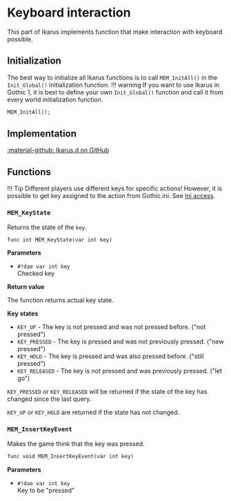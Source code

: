 # Keyboard interaction
This part of Ikarus implements function that make interaction with keyboard possible.

## Initialization
The best way to initialize all Ikarus functions is to call `MEM_InitAll()` in the `Init_Global()` initialization function. 
!!! warning
    If you want to use Ikarus in Gothic 1, it is best to define your own `Init_Global()` function and call it from every world initialization function.

```dae
MEM_InitAll();
```

## Implementation
[:material-github: Ikarus.d on GitHub](https://github.com/Lehona/Ikarus/blob/master/Ikarus.d#L4198)

## Functions
!!! Tip
    Different players use different keys for specific actions! However, it is possible to get key assigned to the action from Gothic.ini. See [Ini access](ini_access.md#key-functions).
### `MEM_KeyState`
Returns the state of the `key`.
```dae
func int MEM_KeyState(var int key)
```
**Parameters**

- `#!dae var int key`  
    Checked key

**Return value**

The function returns actual key state.

**Key states**

- `KEY_UP` - The key is not pressed and was not pressed before. ("not pressed")
- `KEY_PRESSED` - The key is pressed and was not previously pressed. ("new pressed")
- `KEY_HOLD` - The key is pressed and was also pressed before. ("still pressed")
- `KEY_RELEASED` - The key is not pressed and was previously pressed. ("let go")

`KEY_PRESSED` or `KEY_RELEASED` will be returned if the state of the key has changed since the last query.

`KEY_UP` or `KEY_HOLD` are returned if the state has not changed.

### `MEM_InsertKeyEvent`
Makes the game think that the key was pressed.
```dae
func void MEM_InsertKeyEvent(var int key)
```
**Parameters**

- `#!dae var int key`  
    Key to be "pressed"
